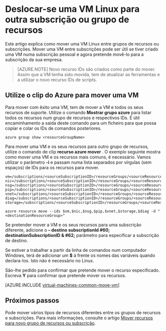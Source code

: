 <properties
    pageTitle="Mover uma VM Linux | Microsoft Azure"
    description="Mova uma VM Linux para outra Azure subscrição ou grupo de recursos no modelo de implementação de Gestor de recursos."
    services="virtual-machines-linux"
    documentationCenter=""
    authors="cynthn"
    manager="timlt"
    editor=""
    tags="azure-resource-manager"/>

<tags
    ms.service="virtual-machines-linux"
    ms.workload="infrastructure-services"
    ms.tgt_pltfrm="na"
    ms.devlang="na"
    ms.topic="article"
    ms.date="08/08/2016"
    ms.author="cynthn"/>

    


# <a name="move-a-linux-vm-to-another-subscription-or-resource-group"></a>Deslocar-se uma VM Linux para outra subscrição ou grupo de recursos

Este artigo explica como mover uma VM Linux entre grupos de recursos ou subscrições. Mover uma VM entre subscrições pode ser útil se tiver criado uma VM numa subscrição pessoal e agora pretende movê-lo para a subscrição da sua empresa.

> [AZURE.NOTE] Novo recurso IDs são criados como parte do mover. Assim que a VM tenha sido movida, tem de atualizar as ferramentas e a utilizar o novo recurso IDs de scripts. 


## <a name="use-the-azure-cli-to-move-a-vm"></a>Utilize o clip do Azure para mover uma VM 

Para mover com êxito uma VM, tem de mover a VM e todos os seus recursos de suporte. Utilize o comando **Mostrar grupo azure** para listar todos os recursos num grupo de recursos e respectivos IDs. É útil encaminhamento a saída deste comando para um ficheiro para que possa copiar e colar os IDs de comandos posteriores.

    azure group show <resourceGroupName>

Para mover uma VM e os seus recursos para outro grupo de recursos, utilize o comando de clip **recurso azure mover** . O exemplo seguinte mostra como mover uma VM e os recursos mais comuns, é necessário. Vamos utilizar o parâmetro **-i** e passam numa lista separados por vírgulas (sem espaços) de IDs para os recursos para mover.

    
    vm=/subscriptions/<sourceSubscriptionID>/resourceGroups/<sourceResourceGroup>/providers/Microsoft.Compute/virtualMachines/<vmName>
    nic=/subscriptions/<sourceSubscriptionID>/resourceGroups/<sourceResourceGroup>/providers/Microsoft.Network/networkInterfaces/<nicName>
    nsg=/subscriptions/<sourceSubscriptionID>/resourceGroups/<sourceResourceGroup>/providers/Microsoft.Network/networkSecurityGroups/<nsgName>
    pip=/subscriptions/<sourceSubscriptionID>/resourceGroups/<sourceResourceGroup>/providers/Microsoft.Network/publicIPAddresses/<publicIPName>
    vnet=/subscriptions/<sourceSubscriptionID>/resourceGroups/<sourceResourceGroup>/providers/Microsoft.Network/virtualNetworks/<vnetName>
    diag=/subscriptions/<sourceSubscriptionID>/resourceGroups/<sourceResourceGroup>/providers/Microsoft.Storage/storageAccounts/<diagnosticStorageAccountName>
    storage=/subscriptions/<sourceSubscriptionID>/resourceGroups/<sourceResourceGroup>/providers/Microsoft.Storage/storageAccounts/<storageAcountName>      
    
    azure resource move --ids $vm,$nic,$nsg,$pip,$vnet,$storage,$diag -d "<destinationResourceGroup>"
    
Se pretender mover a VM e os seus recursos para uma subscrição diferente, adicione o **– destino subscriptionId #60; destinationSubscriptionID & #62;** parâmetro para especificar a subscrição de destino.

Se estiver a trabalhar a partir da linha de comandos num computador Windows, terá de adicionar um **$** à frente os nomes das variáveis quando declara-los. Isto não é necessário no Linux.

São-lhe pedido para confirmar que pretende mover o recurso especificado. Escreva **Y** para confirmar que pretende mover os recursos.
    

[AZURE.INCLUDE [virtual-machines-common-move-vm](../../includes/virtual-machines-common-move-vm.md)]

## <a name="next-steps"></a>Próximos passos

Pode mover vários tipos de recursos diferentes entre os grupos de recursos e subscrições. Para mais informações, consulte o artigo [Mover recursos para novo grupo de recursos ou subscrição](../resource-group-move-resources.md).    